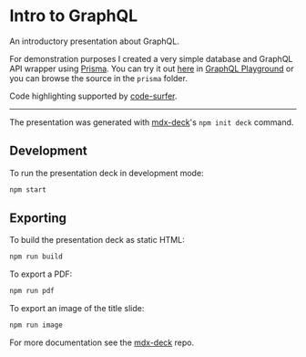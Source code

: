 # Intro to GraphQL

An introductory presentation about GraphQL.

For demonstration purposes I created a very simple database and GraphQL API wrapper using [Prisma](https://prisma.io). You can try it out [here](https://eu1.prisma.sh/mate-papp-6c597a/intro-to-graphql/demo) in [GraphQL Playground](https://github.com/prisma/graphql-playground) or you can browse the source in the `prisma` folder.

Code highlighting supported by [code-surfer](https://github.com/pomber/code-surfer).

---

The presentation was generated with [mdx-deck][]'s `npm init deck` command.

## Development

To run the presentation deck in development mode:

```sh
npm start
```

## Exporting

To build the presentation deck as static HTML:

```sh
npm run build
```

To export a PDF:

```sh
npm run pdf
```

To export an image of the title slide:

```sh
npm run image
```

For more documentation see the [mdx-deck][] repo.

[mdx-deck]: https://github.com/jxnblk/mdx-deck
